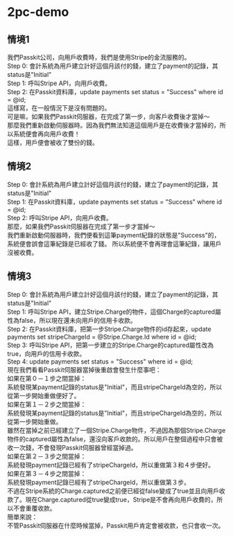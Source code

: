 # 2pc-demo
## 情境1
 我們Passkit公司，向用戶收費時，我們是使用Stripe的金流服務的。<br>
 Step 0: 會計系統為用戶建立計好這個月該付的錢，建立了payment的記錄，其status是"Initial"<br>
 Step 1: 呼叫Stripe API，向用戶收費。<br>
 Step 2: 在Passkit資料庫，update payments set status = "Success" where id = @id;<br>
 這樣寫，在一般情況下是沒有問題的。<br>
 可是嘛，如果我們Passkit伺服器，在完成了第一步，向客戶收費後才當掉～<br>
 那麼我們重新啟動伺服器時。因為我們無法知道這個用戶是在收費後才當掉的，所以系統便會再向用戶收費！<br>
 這樣，用戶便會被收了雙份的錢。<br>
## 情境2
 Step 0: 會計系統為用戶建立計好這個月該付的錢，建立了payment的記錄，其status是"Initial"<br>
 Step 1: 在Passkit資料庫，update payments set status = "Success" where id = @id;<br>
 Step 2: 呼叫Stripe API，向用戶收費。<br>
 那麼，如果我們Passkit伺服器在完成了第一步才當掉～<br>
 我們重新啟動伺服器時，我們便看到這筆payment紀錄的狀態是"Success"的，系統便會誤會這筆紀錄是已經收了錢。
 所以系統便不會再理會這筆紀錄，讓用戶沒被收費。
## 情境3
 Step 0: 會計系統為用戶建立計好這個月該付的錢，建立了payment的記錄，其status是"Initial"<br>
 Step 1: 呼叫Stripe API，建立Stripe.Charge的物件，這個Charge的captured屬性為false，所以現在還未向用戶的信用卡收款。<br>
 Step 2: 在Passkit資料庫，把第一步Stripe.Charge物件的id存起來，update payments set stripeChargeId = @Stripe.Charge.Id where id = @id;<br>
 Step 3: 呼叫Stripe API，把第一步建立的Stripe.Charge的captured屬性改為true，向用戶的信用卡收款。<br>
 Step 4: update payments set status = "Success" where id = @id;<br>
 現在我們看看Passkit伺服器當掉後重啟會發生什麼事吧：<br>
 如果在第０－１步之間當掉：<br>
 系統發現某payment記錄的status是"Initial"，而且stripeChargeId為空的，所以從第一步開始重做便好了。<br>
 如果在第１－２步之間當掉：<br>
 系統發現某payment記錄的status是"Initial"，而且stripeChargeId為空的，所以從第一步開始重做。<br>
 雖然在當掉之前已經建立了一個Stripe.Charge物件，不過因為那個Stripe.Charge物件的captured屬性為false，還沒向客戶收款的。所以用戶在整個過程中只會被收一次錢，不會發現Passkit伺服器曾經當掉過。<br>
 如果在第２－３步之間當掉：<br>
 系統發現payment記錄已經有了stripeChargeId，所以重做第３和４步便好。<br>
 如果在第３－４步之間當掉：<br>
 系統發現payment記錄已經有了stripeChargeId，所以重做第３步。<br>
 不過在Stripe系統的Charge.captured之前便已經從false變成了true並且向用戶收款了。現在Charge.captured從true變成true，Stripe是不會再向用戶收費的，所以不會重覆收款。<br>
 簡單來說：<br>
 不管Passkit伺服器在什麼時候當掉，Passkit用戶肯定會被收款，也只會收一次。<br>